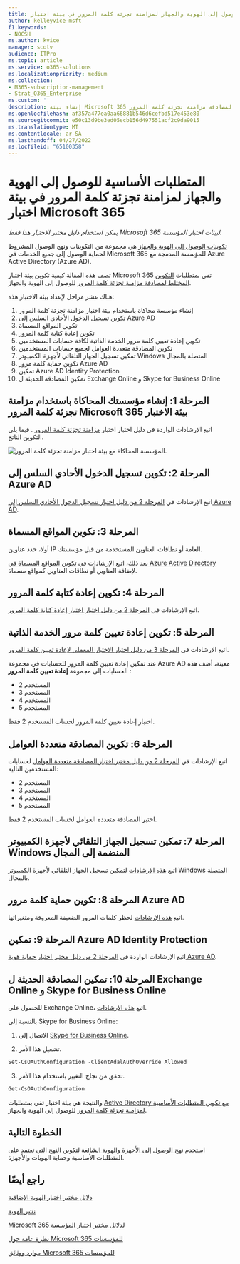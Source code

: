 ```yaml
---
title: المتطلبات الأساسية للوصول إلى الهوية والجهاز لمزامنة تجزئة كلمة المرور في بيئة اختبار Microsoft 365
author: kelleyvice-msft
f1.keywords:
- NOCSH
ms.author: kvice
manager: scotv
audience: ITPro
ms.topic: article
ms.service: o365-solutions
ms.localizationpriority: medium
ms.collection:
- M365-subscription-management
- Strat_O365_Enterprise
ms.custom: ''
description: إنشاء بيئة Microsoft 365 لاختبار الهوية والوصول إلى الجهاز مع المتطلبات الأساسية لمصادقة مزامنة تجزئة كلمة المرور.
ms.openlocfilehash: af357a477ea0aa66881b546d6cefbd517e453e80
ms.sourcegitcommit: e50c13d9be3ed05ecb156d497551acf2c9da9015
ms.translationtype: MT
ms.contentlocale: ar-SA
ms.lasthandoff: 04/27/2022
ms.locfileid: "65100358"
---
```

# <a name="identity-and-device-access-prerequisites-for-password-hash-synchronization-in-your-microsoft-365-test-environment"></a>المتطلبات الأساسية للوصول إلى الهوية والجهاز لمزامنة تجزئة كلمة المرور في بيئة اختبار Microsoft 365

*يمكن استخدام دليل مختبر الاختبار هذا فقط Microsoft 365 لبيئات اختبار المؤسسة.*

[تكوينات الوصول إلى الهوية والجهاز](../security/office-365-security/microsoft-365-policies-configurations.md) هي مجموعة من التكوينات ونهج الوصول المشروط لحماية الوصول إلى جميع الخدمات في Microsoft 365 للمؤسسة المدمجة مع Azure Active Directory (Azure AD).

تصف هذه المقالة كيفية تكوين بيئة اختبار Microsoft 365 تفي بمتطلبات [التكوين المختلط لمصادقة مزامنة تجزئة كلمة المرور](../security/office-365-security/identity-access-prerequisites.md#prerequisites) للوصول إلى الهوية والجهاز.

هناك عشر مراحل لإعداد بيئة الاختبار هذه:

1. إنشاء مؤسسة محاكاة باستخدام بيئة اختبار مزامنة تجزئة كلمة المرور
2. تكوين تسجيل الدخول الأحادي السلس إلى Azure AD
3. تكوين المواقع المسماة
4. تكوين إعادة كتابة كلمة المرور
5. تكوين إعادة تعيين كلمة مرور الخدمة الذاتية لكافة حسابات المستخدمين
6. تكوين المصادقة متعددة العوامل لجميع حسابات المستخدمين
7. تمكين تسجيل الجهاز التلقائي لأجهزة الكمبيوتر Windows المتصلة بالمجال
8. تكوين حماية كلمة مرور Azure AD 
9. تمكين Azure AD Identity Protection
10. تمكين المصادقة الحديثة ل Exchange Online و Skype for Business Online

## <a name="phase-1-build-out-your-simulated-enterprise-with-password-hash-sync-microsoft-365-test-environment"></a>المرحلة 1: إنشاء مؤسستك المحاكاة باستخدام مزامنة تجزئة كلمة المرور Microsoft 365 بيئة الاختبار

اتبع الإرشادات الواردة في دليل اختبار اختبار [مزامنة تجزئة كلمة المرور](password-hash-sync-m365-ent-test-environment.md) .
فيما يلي التكوين الناتج.

![المؤسسة المحاكاة مع بيئة اختبار مزامنة تجزئة كلمة المرور.](../media/password-hash-sync-m365-ent-test-environment/Phase3.png)
 
## <a name="phase-2-configure-azure-ad-seamless-single-sign-on"></a>المرحلة 2: تكوين تسجيل الدخول الأحادي السلس إلى Azure AD

اتبع الإرشادات في [المرحلة 2 من دليل اختبار تسجيل الدخول الأحادي السلس إلى Azure AD](single-sign-on-m365-ent-test-environment.md#phase-2-configure-azure-ad-connect-on-app1-for-azure-ad-seamless-sso).

## <a name="phase-3-configure-named-locations"></a>المرحلة 3: تكوين المواقع المسماة

أولا، حدد عناوين IP العامة أو نطاقات العناوين المستخدمة من قبل مؤسستك.

بعد ذلك، اتبع الإرشادات في [تكوين المواقع المسماة في Azure Active Directory](/azure/active-directory/reports-monitoring/quickstart-configure-named-locations) لإضافة العناوين أو نطاقات العناوين كمواقع مسماة. 

## <a name="phase-4-configure-password-writeback"></a>المرحلة 4: تكوين إعادة كتابة كلمة المرور

اتبع الإرشادات في [المرحلة 2 من دليل اختبار اختبار إعادة كتابة كلمة المرور](password-writeback-m365-ent-test-environment.md#phase-2-enable-password-writeback-for-the-testlab-ad-ds-domain).

## <a name="phase-5-configure-self-service-password-reset"></a>المرحلة 5: تكوين إعادة تعيين كلمة مرور الخدمة الذاتية

اتبع الإرشادات في [المرحلة 3 من دليل اختبار الاختبار المعملي لإعادة تعيين كلمة المرور](password-reset-m365-ent-test-environment.md#phase-3-configure-and-test-password-reset). 

عند تمكين إعادة تعيين كلمة المرور للحسابات في مجموعة Azure AD معينة، أضف هذه الحسابات إلى مجموعة **إعادة تعيين كلمة المرور** :

- المستخدم 2
- المستخدم 3
- المستخدم 4
- المستخدم 5

اختبار إعادة تعيين كلمة المرور لحساب المستخدم 2 فقط.

## <a name="phase-6-configure-multi-factor-authentication"></a>المرحلة 6: تكوين المصادقة متعددة العوامل

اتبع الإرشادات في [المرحلة 2 من دليل مختبر اختبار المصادقة متعددة العوامل](multi-factor-authentication-microsoft-365-test-environment.md#phase-2-enable-and-test-multi-factor-authentication-for-the-user-2-account) لحسابات المستخدمين التالية:

- المستخدم 2
- المستخدم 3
- المستخدم 4
- المستخدم 5

اختبر المصادقة متعددة العوامل لحساب المستخدم 2 فقط.

## <a name="phase-7-enable-automatic-device-registration-of-domain-joined-windows-computers"></a>المرحلة 7: تمكين تسجيل الجهاز التلقائي لأجهزة الكمبيوتر Windows المنضمة إلى المجال 

اتبع [هذه الإرشادات](/azure/active-directory/devices/hybrid-azuread-join-plan) لتمكين تسجيل الجهاز التلقائي لأجهزة الكمبيوتر Windows المتصلة بالمجال.

## <a name="phase-8-configure-azure-ad-password-protection"></a>المرحلة 8: تكوين حماية كلمة مرور Azure AD 

اتبع [هذه الإرشادات](/azure/active-directory/authentication/concept-password-ban-bad) لحظر كلمات المرور الضعيفة المعروفة ومتغيراتها.

## <a name="phase-9-enable-azure-ad-identity-protection"></a>المرحلة 9: تمكين Azure AD Identity Protection

اتبع الإرشادات الواردة في [المرحلة 2 من دليل مختبر اختبار حماية هوية Azure AD](azure-ad-identity-protection-microsoft-365-test-environment.md#phase-2-use-azure-ad-identity-protection). 

## <a name="phase-10-enable-modern-authentication-for-exchange-online-and-skype-for-business-online"></a>المرحلة 10: تمكين المصادقة الحديثة ل Exchange Online و Skype for Business Online

للحصول على Exchange Online، اتبع [هذه الإرشادات](/Exchange/clients-and-mobile-in-exchange-online/enable-or-disable-modern-authentication-in-exchange-online#enable-or-disable-modern-authentication-in-exchange-online-for-client-connections-in-outlook-2013-or-later). 

بالنسبة إلى Skype for Business Online:

1. الاتصال إلى [Skype for Business Online](/SkypeForBusiness/set-up-your-computer-for-windows-powershell/set-up-your-computer-for-windows-powershell).

2. تشغيل هذا الأمر.

  ```powershell
  Set-CsOAuthConfiguration -ClientAdalAuthOverride Allowed
  ```

3. تحقق من نجاح التغيير باستخدام هذا الأمر.

  ```powershell
  Get-CsOAuthConfiguration
  ```

والنتيجة هي بيئة اختبار تفي بمتطلبات [Active Directory مع تكوين المتطلبات الأساسية لمزامنة تجزئة كلمة المرور](../security/office-365-security/identity-access-prerequisites.md#prerequisites) للوصول إلى الهوية والجهاز. 

## <a name="next-step"></a>الخطوة التالية

استخدم [نهج الوصول إلى الأجهزة والهوية الشائعة](../security/office-365-security/identity-access-policies.md) لتكوين النهج التي تعتمد على المتطلبات الأساسية وحماية الهويات والأجهزة.

## <a name="see-also"></a>راجع أيضًا

[دلائل مختبر اختبار الهوية الإضافية](m365-enterprise-test-lab-guides.md#identity)

[نشر الهوية](deploy-identity-solution-overview.md)

[Microsoft 365 لدلائل مختبر اختبار المؤسسة](m365-enterprise-test-lab-guides.md)

[نظرة عامة حول Microsoft 365 للمؤسسات](microsoft-365-overview.md)

[موارد ووثائق Microsoft 365 للمؤسسات](/microsoft-365-enterprise/)
